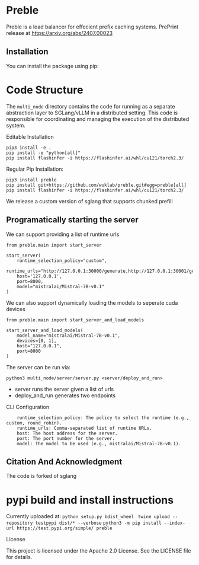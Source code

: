# Preble

Preble is a load balancer for effecient prefix caching systems. 
PrePrint release at https://arxiv.org/abs/2407.00023
## Installation

You can install the package using pip:

# Code Structure
The `multi_node` directory contains the code for running as a separate abstraction layer to SGLang/vLLM in a distributed setting. This code is responsible for coordinating and managing the execution of the distributed system.

Editable Installation
```
pip3 install -e .
pip install -e "python[all]"
pip install flashinfer -i https://flashinfer.ai/whl/cu121/torch2.3/
```

Regular Pip Installation:
```
pip3 install preble
pip install git+https://github.com/wuklab/preble.git#egg=preble[all]
pip install flashinfer -i https://flashinfer.ai/whl/cu121/torch2.3/
```


We release a custom version of sglang that supports chunked prefill

## Programatically starting the server
We can support providing a list of runtime urls
```
from preble.main import start_server

start_server(
    runtime_selection_policy="custom",
    runtime_urls="http://127.0.0.1:30000/generate,http://127.0.0.1:30001/generate",
    host='127.0.0.1',
    port=8000,
    model="mistralai/Mistral-7B-v0.1"
)
```

We can also support dynamically loading the models to seperate cuda devices
```
from preble.main import start_server_and_load_models

start_server_and_load_models(
    model_name="mistralai/Mistral-7B-v0.1",
    devices=[0, 1],
    host="127.0.0.1",
    port=8000
)
```

The server can be run via:
```
python3 multi_node/server/server.py <server/deploy_and_run>
```
- server runs the server given a list of urls
- deploy_and_run generates two endpoints

CLI Configuration
```
    runtime_selection_policy: The policy to select the runtime (e.g., custom, round_robin).
    runtime_urls: Comma-separated list of runtime URLs.
    host: The host address for the server.
    port: The port number for the server.
    model: The model to be used (e.g., mistralai/Mistral-7B-v0.1).
```

## Citation And Acknowledgment
The code is forked of sglang

# pypi build and install instructions
Currently uploaded at:
```python setup.py bdist_wheel```
``` twine upload --repository testpypi dist/* --verbose```
```python3 -m pip install --index-url https://test.pypi.org/simple/ preble```

 

License

This project is licensed under the Apache 2.0 License. See the LICENSE file for details.
